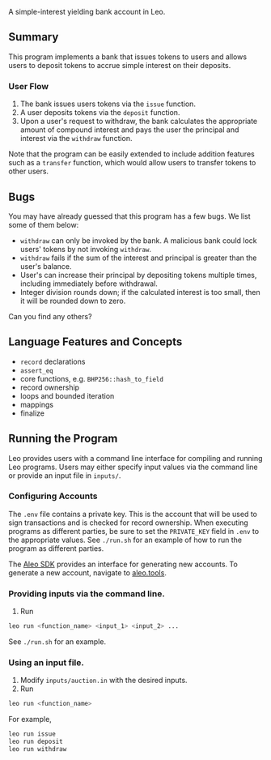 <!-- # 🏦 Basic Bank -->

[//]: # (<img alt="workshop/basic_bank" width="1412" src="../.resources/basic_bank.png">)

A simple-interest yielding bank account in Leo.

## Summary

This program implements a bank that issues tokens to users and allows users to deposit tokens to accrue simple interest on their deposits.

### User Flow
1. The bank issues users tokens via the `issue` function.
2. A user deposits tokens via the `deposit` function.
3. Upon a user's request to withdraw, the bank calculates the appropriate amount of compound interest and pays the user the principal and interest via the `withdraw` function.

Note that the program can be easily extended to include addition features such as a `transfer` function, which would allow users to transfer tokens to other users.

## Bugs

You may have already guessed that this program has a few bugs. We list some of them below: 
- `withdraw` can only be invoked by the bank. A malicious bank could lock users' tokens by not invoking `withdraw`.
- `withdraw` fails if the sum of the interest and principal is greater than the user's balance. 
- User's can increase their principal by depositing tokens multiple times, including immediately before withdrawal.
- Integer division rounds down; if the calculated interest is too small, then it will be rounded down to zero.

Can you find any others?

## Language Features and Concepts
- `record` declarations
- `assert_eq`
- core functions, e.g. `BHP256::hash_to_field`
- record ownership
- loops and bounded iteration
- mappings
- finalize

## Running the Program

Leo provides users with a command line interface for compiling and running Leo programs.
Users may either specify input values via the command line or provide an input file in `inputs/`.

### Configuring Accounts
The `.env` file contains a private key.
This is the account that will be used to sign transactions and is checked for record ownership.
When executing programs as different parties, be sure to set the `PRIVATE_KEY` field in `.env` to the appropriate values.
See `./run.sh` for an example of how to run the program as different parties.


The [Aleo SDK](https://github.com/AleoHQ/leo/tree/testnet3) provides an interface for generating new accounts.
To generate a new account, navigate to [aleo.tools](https://aleo.tools).

### Providing inputs via the command line.
1. Run
```bash
leo run <function_name> <input_1> <input_2> ...
```
See `./run.sh` for an example.


### Using an input file.
1. Modify `inputs/auction.in` with the desired inputs.
2. Run
```bash
leo run <function_name>
```
For example,
```bash
leo run issue
leo run deposit
leo run withdraw
```
